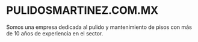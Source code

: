 # PULIDOSMARTINEZ.COM.MX
Somos una empresa dedicada al pulido y mantenimiento de pisos con más de 10 años de experiencia en el sector. 
